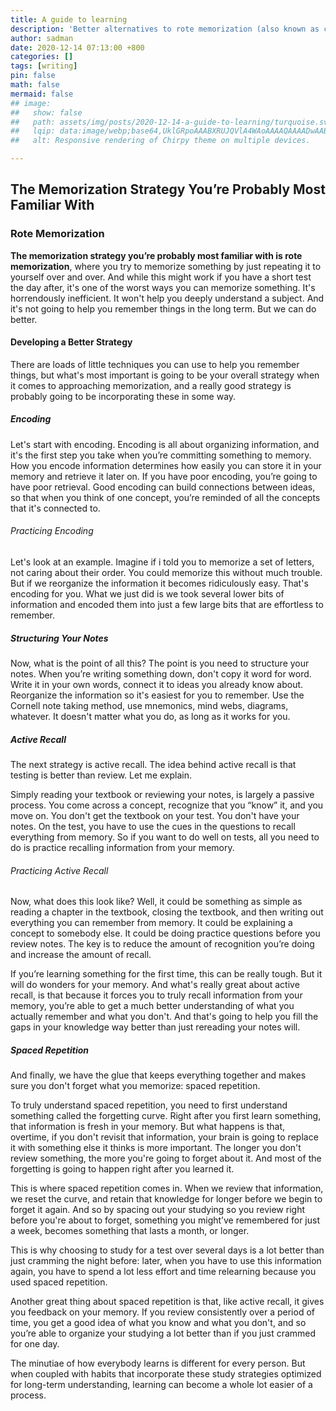 ```yaml
---
title: A guide to learning
description: 'Better alternatives to rote memorization (also known as cramming the night before an exam)'
author: sadman
date: 2020-12-14 07:13:00 +800
categories: []
tags: [writing]
pin: false
math: false
mermaid: false
## image:
##   show: false
##   path: assets/img/posts/2020-12-14-a-guide-to-learning/turquoise.svg
##   lqip: data:image/webp;base64,UklGRpoAAABXRUJQVlA4WAoAAAAQAAAADwAABwAAQUxQSDIAAAARL0AmbZurmr57yyIiqE8oiG0bejIYEQTgqiDA9vqnsUSI6H+oAERp2HZ65qP/VIAWAFZQOCBCAAAA8AEAnQEqEAAIAAVAfCWkAALp8sF8rgRgAP7o9FDvMCkMde9PK7euH5M1m6VWoDXf2FkP3BqV0ZYbO6NA/VFIAAAA
##   alt: Responsive rendering of Chirpy theme on multiple devices.

---
```


## The Memorization Strategy You’re Probably Most Familiar With

### Rote Memorization

**The memorization strategy you’re probably most familiar with is rote memorization**, where you try to memorize something by just repeating it to yourself over and over. And while this might work if you have a short test the day after, it's one of the worst ways you can memorize something. It's horrendously inefficient. It won't help you deeply understand a subject. And it's not going to help you remember things in the long term. But we can do better.

#### Developing a Better Strategy

There are loads of little techniques you can use to help you remember things, but what's most important is going to be your overall strategy when it comes to approaching memorization, and a really good strategy is probably going to be incorporating these in some way.

##### Encoding

Let's start with encoding. Encoding is all about organizing information, and it's the first step you take when you’re committing something to memory. How you encode information determines how easily you can store it in your memory and retrieve it later on. If you have poor encoding, you’re going to have poor retrieval. Good encoding can build connections between ideas, so that when you think of one concept, you’re reminded of all the concepts that it's connected to.

###### Practicing Encoding

Let's look at an example. Imagine if i told you to memorize a set of letters, not caring about their order. You could memorize this without much trouble. But if we reorganize the information it becomes ridiculously easy. That's encoding for you. What we just did is we took several lower bits of information and encoded them into just a few large bits that are effortless to remember.

##### Structuring Your Notes

Now, what is the point of all this? The point is you need to structure your notes. When you’re writing something down, don't copy it word for word. Write it in your own words, connect it to ideas you already know about. Reorganize the information so it's easiest for you to remember. Use the Cornell note taking method, use mnemonics, mind webs, diagrams, whatever. It doesn't matter what you do, as long as it works for you.

##### Active Recall

The next strategy is active recall. The idea behind active recall is that testing is better than review. Let me explain.

Simply reading your textbook or reviewing your notes, is largely a passive process. You come across a concept, recognize that you “know” it, and you move on. You don't get the textbook on your test. You don't have your notes. On the test, you have to use the cues in the questions to recall everything from memory. So if you want to do well on tests, all you need to do is practice recalling information from your memory.

###### Practicing Active Recall

Now, what does this look like? Well, it could be something as simple as reading a chapter in the textbook, closing the textbook, and then writing out everything you can remember from memory. It could be explaining a concept to somebody else. It could be doing practice questions before you review notes. The key is to reduce the amount of recognition you’re doing and increase the amount of recall.

If you’re learning something for the first time, this can be really tough. But it will do wonders for your memory. And what's really great about active recall, is that because it forces you to truly recall information from your memory, you’re able to get a much better understanding of what you actually remember and what you don't. And that's going to help you fill the gaps in your knowledge way better than just rereading your notes will.

##### Spaced Repetition

And finally, we have the glue that keeps everything together and makes sure you don't forget what you memorize: spaced repetition.

To truly understand spaced repetition, you need to first understand something called the forgetting curve. Right after you first learn something, that information is fresh in your memory. But what happens is that, overtime, if you don't revisit that information, your brain is going to replace it with something else it thinks is more important. The longer you don't review something, the more you're going to forget about it. And most of the forgetting is going to happen right after you learned it.

This is where spaced repetition comes in. When we review that information, we reset the curve, and retain that knowledge for longer before we begin to forget it again. And so by spacing out your studying so you review right before you're about to forget, something you might’ve remembered for just a week, becomes something that lasts a month, or longer.

This is why choosing to study for a test over several days is a lot better than just cramming the night before: later, when you have to use this information again, you have to spend a lot less effort and time relearning because you used spaced repetition.

Another great thing about spaced repetition is that, like active recall, it gives you feedback on your memory. If you review consistently over a period of time, you get a good idea of what you know and what you don't, and so you’re able to organize your studying a lot better than if you just crammed for one day.

The minutiae of how everybody learns is different for every person. But when coupled with habits that incorporate these study strategies optimized for long-term understanding, learning can become a whole lot easier of a process.
